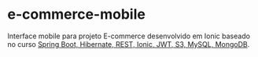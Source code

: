 # e-commerce-mobile

Interface mobile para projeto E-commerce desenvolvido em Ionic baseado no curso [Spring Boot, Hibernate, REST, Ionic, JWT, S3, MySQL, MongoDB](https://www.udemy.com/course/spring-boot-ionic/).
